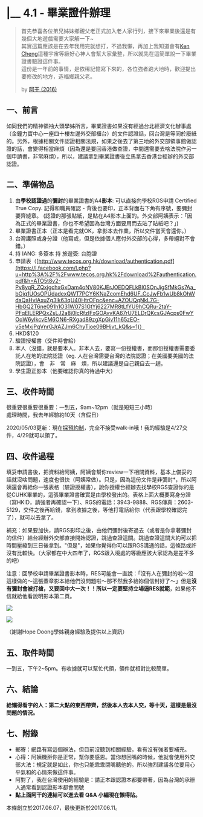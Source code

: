# \|\_\_ 4.1 - 畢業證件辦理

> 首先恭喜各位弟兄姊妹鄉親父老正式加入老人家行列，接下來畢業後還是有幾個大地遊戲需要大家解一下~  
> 其實這篇應該是在去年我用完就想打，不過我懶，再加上我知道會有[Ken Cheng](https://www.facebook.com/a2975667?fref=mentions)這種宇宙等級好心神人會幫大家彙整，所以就先在這簡單說一下畢業證書驗證這件事。  
> 這份是一年前的事情，是依稀記憶寫下來的，各位強者跑大地時，歡迎提出要修改的地方，造福鄉親父老。
>
> by [阿干 \(2016\)](https://www.facebook.com/groups/162461677166537/permalink/1192967024115992)

## 一、前言

如同我們的精神領袖大頭學姊所言，畢業證書如果沒有經過台北經濟文化辦事處（金鐘力寶中心一座四十樓左邊外交部櫃台）的文件認證話，回台灣是等同於廢紙的。另外，根據相關文件認證相關法規，如果之後去了第三地的外交部領事館做認證的話，會變得相當麻煩（因為還是要回香港做查證，中間還需要去啥法院作另一個申請書，非常麻煩），所以，建議拿到畢業證書後立馬拿去香港台經辦的外交部認證。

## 二、準備物品

1. 由**學校認證過**的**彌封**的畢業證書的A4**影本**: 可以直接向學校RGS申請 Certified True Copy. 記得和職員確認 - 背後也要印，正本背面右下角有序號，要彌封要齊縫章。 \(認證的那張貼紙，是貼在A4影本上面的。外交部阿姨表示：「因為正式的畢業證書，你也不希望因為台灣方面要用而去貼了貼紙吧？」\)
2. 畢業證書正本（正本是看完就OK，拿影本去作業，所以交件當天會還你。）
3. 台灣護照或身分證（他寫或，但是依據個人應付外交部的心得，多帶絕對不會錯。）
4. 持 IANG: 多簽本 持 旅遊簽: 台胞證
5. 申請表（[http://www.tecos.org.hk/download/authentication.pdf](https://l.facebook.com/l.php?u=http%3A%2F%2Fwww.tecos.org.hk%2Fdownload%2Fauthentication.pdf&h=ATO5t8v2-Pv8yqR_ZQxjgchxGxDam4oNV80KJErJOEDQFLkBI0SOnJigSfMkGs7Aa_bOjq1UOsOPUdadexQWT7PCY6KNaZcomEhd6UF_CcJwFb1wUb8kOhWdaQaHvIAxuZg3Ik63qU40HtrOFpc&enc=AZOUQqNkL7G-HbGQ2T6ne091h1O31W07S1GtYj6227MR8tLfYU9hCQRu-2taY-PFqElLERPQxZsLJ2a8j0lcRfzIFxGOAvvKA67rU7ELDrQKcsGJAcps0FwYOqW6yIkcvEM6ON6-RXgad89zgXpGiv11h65zEO-v5eMxjPqVnrGJrAZJm6ChyTjoe09BHjvt_kQ&s=1)）
6. HKD$120
7. 驗證授權書（交件時會給）
8. 本人（沒錯，就是要本人。非本人去，要寫一份授權書，而那份授權書需要委託人在地的法院認證（eg. 人在台灣需要台灣的法院認證；在美國要美國的法院認證），會　非　常　麻　煩，所以建議還是自己親自去一趟。
9. 學生證正影本（他要確認你真的待過中大）

## 三、收件時間

很重要很重要很重要：一到五，9am~12pm（就是短短三小時）  
處理時間，我去年經驗約10天（含假日）

2020/05/03更新：現在[採預約制](https://www.teco-hk.org/News_Content.aspx?n=D9D343F0F08E74FC&sms=A673E23B4E4B5DEE&s=9D3EA6F91C64F212&fbclid=IwAR2KJT9bMNESp078WjLX95os-s4wUupkb2Ktp7OVAevGekigo5L5ESBnnJA)，完全不接受walk-in哦！我的經驗是4/27交件，4/29就可以領了。

## 四、收件過程

填妥申請書後，把資料給阿姨，阿姨會幫你review一下相關資料，基本上備妥的話就沒啥問題，速度也很快（阿姨常做）。只是，因為這份文件是非彌封\*，所以阿姨還會再給你一張表格（驗證授權書），說你授權台經辦去找學校RGS查證你的是從CUHK畢業的，這張畢業證書確實是由學校發出的。表格上面大概要寫身分證（寫HKID，請強者再確認一下）、RGS的電話：3943-9888、RGS傳真：2603-5129，交件之後再給錢，拿到收據之後，等他打電話給你（代表跟學校確認完了），就可以去拿了。

補充：如果要加快，請RGS影印之後，由他們彌封後寄過去（或者是你拿著彌封的信件）給台經辦外交部直接開始認證，跳過查證這關。跳過查證這關大約可以把時間壓縮到三日後拿到。"但是"，如果你覺得你可以跟RGS溝通的話，這條路或許沒有比較快。（大家都在中大四年了，RGS跟入境處的等級應該大家認為是差不多的吧）

注意：回學校申請畢業證書影本時，RES可能會一直說：「沒有人在彌封的啦～沒這樣做的～這張蓋章影本給他們沒問題啦～那不然我多給妳個信封好了～」但是**沒有彌封會被打槍，又要回中大一次！！**所以**一定要堅持立場逼RES就範**，如果他不信就給他看說明影本第二頁。

![](../.gitbook/assets/23658342_721509484706955_1533363514732800788_n.jpg)

![](../.gitbook/assets/23754916_721509454706958_8845508990450033815_n.jpg)

（謝謝Hope Doong學姊親身經驗及提供以上資訊）

## 五、取件時間

一到五，下午2~5pm。有收據就可以幫忙代領，領件就相對比較簡單。

## 六、結論

**給懶得看字的人：第二大點的東西帶齊，然後本人去本人交，等十天，這樣是最沒問題的情況。**

## 七、附錄

* 郵寄：網路有寫這個辦法，但目前沒聽到相關經驗，看有沒有強者要補充。
* 心得：阿姨機掰你是正常，幫你要感恩。當你想回嘴的時候，他就會使用外交部大法：規定就是如此，你也只能乖乖閉嘴聽他的。所以強烈建議各位要用心平氣和的心情來做這件事。
* 阿對了，我在台灣使用的經驗是：請正本跟認證本都要帶著，因為台灣的承辦人通常看到認證影本都會問號
* **點上面阿干的連結可以進去看 Q&A 小編現在懶得貼。**

本條創立於2017.06.07，最後更新於2017.06.11。

